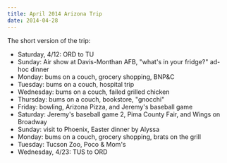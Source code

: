 ```yaml
---
title: April 2014 Arizona Trip
date: 2014-04-28
---
```


The short version of the trip:

- Saturday, 4/12: ORD to TU
- Sunday: Air show at Davis-Monthan AFB, "what's in your fridge?" ad-hoc dinner
- Monday: bums on a couch, grocery shopping, BNP&C
- Tuesday: bums on a couch, hospital trip
- Wednesday: bums on a couch, failed grilled chicken
- Thursday: bums on a couch, bookstore, "gnocchi"
- Friday: bowling, Arizona Pizza, and Jeremy's baseball game
- Saturday: Jeremy's baseball game 2, Pima County Fair, and Wings on Broadway
- Sunday: visit to Phoenix, Easter dinner by Alyssa
- Monday: bums on a couch, grocery shopping, brats on the grill
- Tuesday: Tucson Zoo, Poco & Mom's
- Wednesday, 4/23: TUS to ORD
